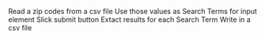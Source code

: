 Read a zip codes from a csv file
Use those values as Search Terms for input element
Slick submit button
Extact results for each Search Term
Write in a csv file 